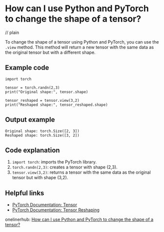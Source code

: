 # How can I use Python and PyTorch to change the shape of a tensor?
// plain

To change the shape of a tensor using Python and PyTorch, you can use the `.view` method. This method will return a new tensor with the same data as the original tensor but with a different shape.

## Example code

```
import torch

tensor = torch.randn(2,3)
print("Original shape:", tensor.shape)

tensor_reshaped = tensor.view(3,2)
print("Reshaped shape:", tensor_reshaped.shape)
```

## Output example

```
Original shape: torch.Size([2, 3])
Reshaped shape: torch.Size([3, 2])
```

## Code explanation

1. `import torch`: imports the PyTorch library.
2. `torch.randn(2,3)`: creates a tensor with shape (2,3).
3. `tensor.view(3,2)`: returns a tensor with the same data as the original tensor but with shape (3,2).

## Helpful links
- [PyTorch Documentation: Tensor](https://pytorch.org/docs/stable/tensors.html)
- [PyTorch Documentation: Tensor Reshaping](https://pytorch.org/docs/stable/tensors.html#torch.Tensor.view)

onelinerhub: [How can I use Python and PyTorch to change the shape of a tensor?](https://onelinerhub.com/python-pytorch/how-can-i-use-python-and-pytorch-to-change-the-shape-of-a-tensor)